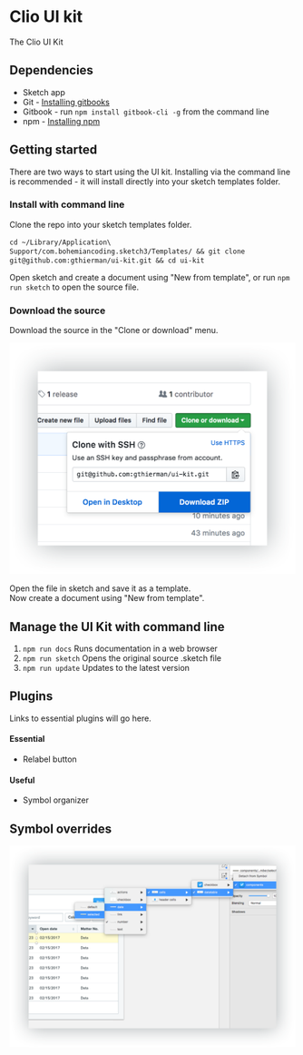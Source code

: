 # Clio UI kit
The Clio UI Kit

## Dependencies
* Sketch app
* Git - [Installing gitbooks](https://www.atlassian.com/git/tutorials/install-git)
* Gitbook - run `npm install gitbook-cli -g` from the command line
* npm - [Installing npm](https://www.npmjs.com/get-npm)

## Getting started
There are two ways to start using the UI kit. Installing via the command line is recommended - it will install directly into your sketch templates folder.

### Install with command line

Clone the repo into your sketch templates folder.
```
cd ~/Library/Application\ Support/com.bohemiancoding.sketch3/Templates/ && git clone git@github.com:gthierman/ui-kit.git && cd ui-kit
```
 Open sketch and create a document using "New from template", or run `npm run sketch` to open the source file.

### Download the source

Download the source in the "Clone or download" menu.

<img src="images/download-source.png" width="546">

Open the file in sketch and save it as a template.<br>
Now create a document using "New from template".

## Manage the UI Kit with command line
1. `npm run docs` Runs documentation in a web browser
2. `npm run sketch` Opens the original source .sketch file
2. `npm run update` Updates to the latest version

## Plugins
Links to essential plugins will go here.
#### Essential
* Relabel button

#### Useful
* Symbol organizer

## Symbol overrides
<img src="images/symbol-overrides.png" width="808">
